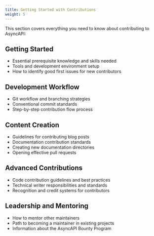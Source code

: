 ```yaml
---
title: Getting Started with Contributions
weight: 5
---
```


This section covers everything you need to know about contributing to AsyncAPI:

## Getting Started

- Essential prerequisite knowledge and skills needed
- Tools and development environment setup
- How to identify good first issues for new contributors

## Development Workflow

- Git workflow and branching strategies
- Conventional commit standards
- Step-by-step contribution flow process

## Content Creation

- Guidelines for contributing blog posts
- Documentation contribution standards
- Creating new documentation directories
- Opening effective pull requests

## Advanced Contributions

- Code contribution guidelines and best practices
- Technical writer responsibilities and standards
- Recognition and credit systems for contributors

## Leadership and Mentoring

- How to mentor other maintainers
- Path to becoming a maintainer in existing projects
- Information about the AsyncAPI Bounty Program
